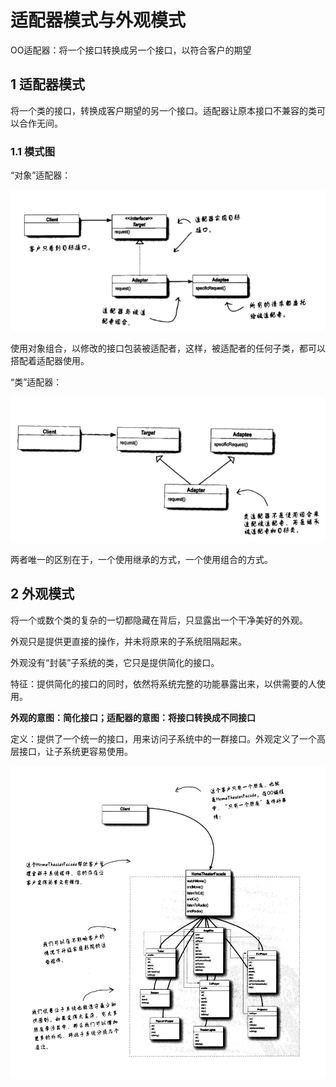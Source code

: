 # 适配器模式与外观模式

OO适配器：将一个接口转换成另一个接口，以符合客户的期望

## 1  适配器模式

将一个类的接口，转换成客户期望的另一个接口。适配器让原本接口不兼容的类可以合作无间。

### 1.1 模式图

“对象”适配器：

![AdapterPattern](ObjectAdapterPattern.png)

使用对象组合，以修改的接口包装被适配者，这样，被适配者的任何子类，都可以搭配着适配器使用。

“类”适配器：

![ClassAdapterPattern](ClassAdapterPattern.png)

两者唯一的区别在于，一个使用继承的方式，一个使用组合的方式。

## 2 外观模式

将一个或数个类的复杂的一切都隐藏在背后，只显露出一个干净美好的外观。

外观只是提供更直接的操作，并未将原来的子系统阻隔起来。

外观没有“封装”子系统的类，它只是提供简化的接口。

特征：提供简化的接口的同时，依然将系统完整的功能暴露出来，以供需要的人使用。

**外观的意图：简化接口；适配器的意图：将接口转换成不同接口**

定义：提供了一个统一的接口，用来访问子系统中的一群接口。外观定义了一个高层接口，让子系统更容易使用。

![FacadePattern](FacadePattern.png)

